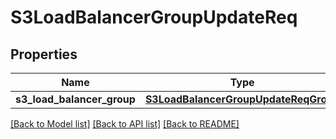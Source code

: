 # S3LoadBalancerGroupUpdateReq

## Properties
Name | Type | Description | Notes
------------ | ------------- | ------------- | -------------
**s3_load_balancer_group** | [**S3LoadBalancerGroupUpdateReqGroup**](S3LoadBalancerGroupUpdateReqGroup.md) |  | 

[[Back to Model list]](../README.md#documentation-for-models) [[Back to API list]](../README.md#documentation-for-api-endpoints) [[Back to README]](../README.md)



